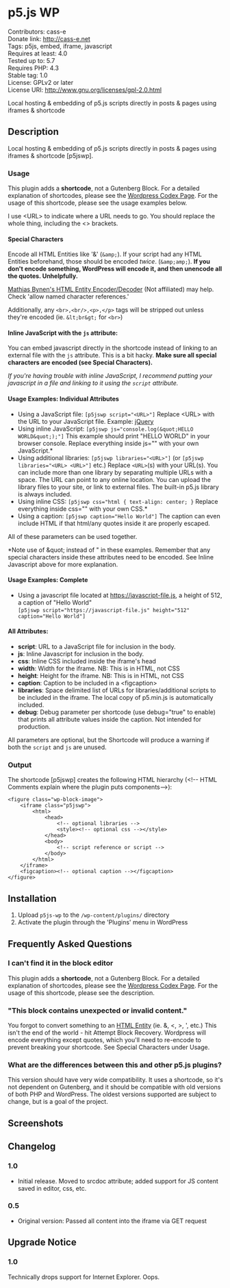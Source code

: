 # p5.js WP
Contributors: cass-e<br>
Donate link: http://cass-e.net<br>
Tags: p5js, embed, iframe, javascript<br>
Requires at least: 4.0<br>
Tested up to: 5.7<br>
Requires PHP: 4.3<br>
Stable tag: 1.0<br>
License: GPLv2 or later<br>
License URI: http://www.gnu.org/licenses/gpl-2.0.html
 
Local hosting & embedding of p5.js scripts directly in posts & pages using iframes & shortcode
 
## Description

Local hosting & embedding of p5.js scripts directly in posts & pages using iframes & shortcode [p5jswp].

### Usage

This plugin adds a **shortcode**, not a Gutenberg Block. For a detailed explanation of shortcodes, please see the [Wordpress Codex Page](https://codex.wordpress.org/Shortcode). For the usage of this shortcode, please see the usage examples below.

I use <URL\> to indicate where a URL needs to go. You should replace the whole thing, including the <> brackets.

#### Special Characters
Encode all HTML Entities like '&amp;' (`&amp;`). If your script had any HTML Entities beforehand, those should be encoded *twice*. (`&amp;amp;`). **If you don't encode something, WordPress will encode it, and then unencode all the quotes. Unhelpfully.**

[Mathias Bynen's HTML Entity Encoder/Decoder](https://mothereff.in/html-entities) (Not affiliated) may help. Check 'allow named character references.'

Additionally, any `<br>,<br/>,<p>,</p>` tags will be stripped out unless they're encoded (ie. `&lt;br&gt;` for `<br>`)

#### Inline JavaScript with the `js` attribute:
You can embed javascript directly in the shortcode instead of linking to an external file with the `js` attribute. This is a bit hacky. **Make sure all special characters are encoded (see Special Characters).**

*If you're having trouble with inline JavaScript, I recommend putting your javascript in a file and linking to it using the `script` attribute.*

#### Usage Examples: Individual Attributes

* Using a JavaScript file: `[p5jswp script="<URL>"]` Replace \<URL> with the URL to your JavaScript file. Example: [jQuery](https://code.jquery.com/jquery-3.6.0.js)
* Using inline JavaScript: `[p5jswp js="console.log(&quot;HELLO WORLD&quot;);"]` This example should print "HELLO WORLD" in your browser console. Replace everything inside js="" with your own JavaScript.\*
* Using additional libraries: `[p5jswp libraries="<URL>"]` (or `[p5jswp libraries="<URL> <URL>"]` etc.) Replace `<URL>`(s) with your URL(s). You can include more than one library by separating multiple URLs with a space. The URL can point to any online location. You can upload the library files to your site, or link to external files. The built-in p5.js library is always included.
* Using inline CSS: `[p5jswp css="html { text-align: center; }` Replace everything inside css="" with your own CSS.\*
* Using a caption: `[p5jswp caption="Hello World"]` The caption can even include HTML if that html/any quotes inside it are properly escaped.

All of these parameters can be used together.

\*Note use of \&quot; instead of " in these examples. Remember that any special characters inside these attributes need to be encoded. See Inline Javascript above for more explanation.

#### Usage Examples: Complete

* Using a javascript file located at https://javascript-file.js, a height of 512, a caption of "Hello World" 
<br>`[p5jswp script="https://javascript-file.js" height="512" caption="Hello World"]`

#### All Attributes:
* **script**: URL to a JavaScript file for inclusion in the body.
* **js**: Inline Javascript for inclusion in the body.
* **css**: Inline CSS included inside the iframe's head
* **width**: Width for the iframe. NB: This is in HTML, not CSS
* **height**: Height for the iframe. NB: This is in HTML, not CSS
* **caption**: Caption to be included in a \<figcaption>
* **libraries**: Space delimited list of URLs for libraries/additional scripts to be included in the iframe. The local copy of p5.min.js is automatically included.
* **debug**: Debug parameter per shortcode (use debug="true" to enable) that prints all attribute values inside the caption. Not intended for production.

All parameters are optional, but the Shortcode will produce a warning if both the `script` and `js` are unused.

### Output

The shortcode [p5jswp] creates the following HTML hierarchy (\<!-- HTML Comments explain where the plugin puts components-->):
```
<figure class="wp-block-image">
    <iframe class="p5jswp">
        <html>
            <head>
                <!-- optional libraries -->
                <style><!-- optional css --></style>
            </head>
            <body>
                <!-- script reference or script -->
            </body>
        </html>
    </iframe>
    <figcaption><!-- optional caption --></figcaption>
</figure>
```

## Installation
 
1. Upload `p5js-wp` to the `/wp-content/plugins/` directory
1. Activate the plugin through the 'Plugins' menu in WordPress
 
## Frequently Asked Questions
 
### I can't find it in the block editor

This plugin adds a **shortcode**, not a Gutenberg Block. For a detailed explanation of shortcodes, please see the [Wordpress Codex Page](https://codex.wordpress.org/Shortcode). For the usage of this shortcode, please see the description.

### "This block contains unexpected or invalid content."

You forgot to convert something to an [HTML Entity](https://www.tutorialspoint.com/html/html_entities.htm) (ie. &, <, >, ', etc.) This isn't the end of the world - hit Attempt Block Recovery. Wordpress will encode everything except quotes, which you'll need to re-encode to prevent breaking your shortcode. See Special Characters under Usage.

### What are the differences between this and other p5.js plugins?
 
This version should have very wide compatibility. It uses a shortcode, so it's not dependent on Gutenberg, and it should be compatible with old versions of both PHP and WordPress. The oldest versions supported are subject to change, but is a goal of the project.
 
## Screenshots
 
## Changelog
 
### 1.0
* Initial release. Moved to srcdoc attribute; added support for JS content saved in editor, css, etc.
 
### 0.5
* Original version: Passed all content into the iframe via GET request
 
## Upgrade Notice
 
### 1.0
Technically drops support for Internet Explorer. Oops.